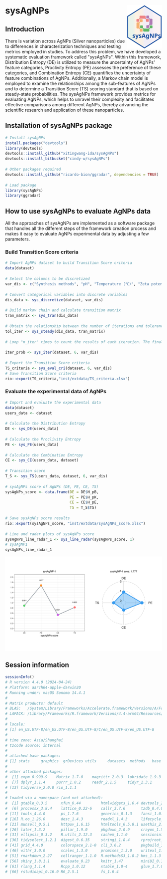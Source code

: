 # sysAgNPs <a href="https://github.com/xitingwang-ida/sysAgNPs"><img src="man/figures/logo.svg" align="right" height="139" /></a>

## Introduction

There is variation across AgNPs (Silver nanoparticles) due to differences in characterization techniques and testing metrics employed in studies. To address this problem, we have developed a systematic evaluation framework called "sysAgNPs". Within this framework, Distribution Entropy (DE) is utilized to measure the uncertainty of AgNPs' feature categories, Proclivity Entropy (PE) assesses the preference of these categories, and Combination Entropy (CE) quantifies the uncertainty of feature combinations of AgNPs. Additionally, a Markov chain model is employed to examine the relationships among the sub-features of AgNPs and to determine a Transition Score (TS) scoring standard that is based on steady-state probabilities. The sysAgNPs framework provides metrics for evaluating AgNPs, which helps to unravel their complexity and facilitates effective comparisons among different AgNPs, thereby advancing the scientific research and application of these nanoparticles.

## Installation of sysAgNPs package

```R
# Install sysAgNPs 
install.packages("devtools")
library(devtools)
devtools::install_github("xitingwang-ida/sysAgNPs")
devtools::install_bitbucket("cindy-w/sysAgNPs")

# Other packages required
devtools::install_github("ricardo-bion/ggradar", dependencies = TRUE)

# Load package
library(sysAgNPs)
library(ggradar)
```

## How to use sysAgNPs to evaluate AgNPs data
All the approaches of sysAgNPs are implemented as a software package that handles all the different steps of the framework creation process and makes it easy to evaluate AgNPs experimental data by adjusting a few parameters.

### Build Transition Score criteria

```R
# Import AgNPs dataset to build Transition Score criteria
data(dataset)

# Select the columns to be discretized
var_dis <- c("Synthesis methods", "pH", "Temperature (℃)", "Zeta potential (mV)","Size (nm)", "Shape", "Applications")

# Convert categorical variables into discrete variables
dis_data <- sys_discretize(dataset, var_dis)

# Build markov chain and calculate transition matrix
tran_matrix <- sys_tran(dis_data)

# Obtain the relationship between the number of iterations and tolerance
tol_iter <- sys_steady(dis_data, tran_matrix)

# Loop "n_iter" times to count the results of each iteration. The final steady-state result is reached when the number of iterations is "n_iter"

iter_prob <- sys_iter(dataset, 6, var_dis)

# Export the Transition Score criteria
TS_criteria <- sys_eval_cri(dataset, 6, var_dis)
# Save Transition Score criteria
rio::export(TS_criteria,"inst/extdata/TS_criteria.xlsx")
```

### Evaluate the experimental data of AgNPs

```R
# Import and evaluate the experimental data
data(dataset)
users_data <- dataset

# Calculate the Distribution Entropy
DE <- sys_DE(users_data)

# Calculate the Proclivity Entropy
PE <- sys_PE(users_data)

# Calculate the Combination Entropy
CE <- sys_CE(users_data, dataset)

# Transition score
T_S <- sys_TS(users_data, dataset, 6, var_dis)

# sysAgNPs score of AgNPs (DE, PE, CE, TS)
sysAgNPs_score <- data.frame(DE = DE$H_pB,
                             PE = PE$H_pK,
                             CE = CE$H_pE,
                             TS = T_S$TS)

# Save sysAgNPs score results
rio::export(sysAgNPs_score, "inst/extdata/sysAgNPs_score.xlsx")

# Line and radar plots of sysAgNPs score                            
sysAgNPs_line_radar_1 <- sys_line_radar(sysAgNPs_score, 1)
# sysAgNP1
sysAgNPs_line_radar_1
```
![](man/figures/sysAgNP1.png)<!-- -->

## Session information
```R
sessionInfo()
# R version 4.4.0 (2024-04-24)
# Platform: aarch64-apple-darwin20
# Running under: macOS Sonoma 14.4.1
# 
# Matrix products: default
# BLAS:   /System/Library/Frameworks/Accelerate.framework/Versions/A/Frameworks/vecLib.framework/Versions/A/libBLAS.dylib 
# LAPACK: /Library/Frameworks/R.framework/Versions/4.4-arm64/Resources/lib/libRlapack.dylib;  LAPACK version 3.12.0
# 
# locale:
# [1] en_US.UTF-8/en_US.UTF-8/en_US.UTF-8/C/en_US.UTF-8/en_US.UTF-8
# 
# time zone: Asia/Shanghai
# tzcode source: internal
# 
# attached base packages:
# [1] stats     graphics  grDevices utils     datasets  methods   base     
# 
# other attached packages:
#  [1] expm_0.999-9    Matrix_1.7-0    magrittr_2.0.3  lubridate_1.9.3 forcats_1.0.0   stringr_1.5.1  
#  [7] dplyr_1.1.4     purrr_1.0.2     readr_2.1.5     tidyr_1.3.1     tibble_3.2.1    ggplot2_3.5.1  
# [13] tidyverse_2.0.0 rio_1.1.1      
# 
# loaded via a namespace (and not attached):
#  [1] gtable_0.3.5      xfun_0.44         htmlwidgets_1.6.4 devtools_2.4.5    remotes_2.5.0    
#  [6] processx_3.8.4    lattice_0.22-6    callr_3.7.6       tzdb_0.4.0        vctrs_0.6.5      
# [11] tools_4.4.0       ps_1.7.6          generics_0.1.3    fansi_1.0.6       pkgconfig_2.0.3  
# [16] R.oo_1.26.0       desc_1.4.3        readxl_1.4.3      lifecycle_1.0.4   compiler_4.4.0   
# [21] munsell_0.5.1     httpuv_1.6.15     htmltools_0.5.8.1 usethis_2.2.3     yaml_2.3.8       
# [26] later_1.3.2       pillar_1.9.0      pkgdown_2.0.9     crayon_1.5.2      urlchecker_1.0.1 
# [31] ellipsis_0.3.2    R.utils_2.12.3    cachem_1.1.0      sessioninfo_1.2.2 mime_0.12        
# [36] tidyselect_1.2.1  digest_0.6.35     stringi_1.8.4     rprojroot_2.0.4   fastmap_1.2.0    
# [41] grid_4.4.0        colorspace_2.1-0  cli_3.6.2         pkgbuild_1.4.4    utf8_1.2.4       
# [46] withr_3.0.0       scales_1.3.0      promises_1.3.0    writexl_1.5.0     timechange_0.3.0 
# [51] rmarkdown_2.27    cellranger_1.1.0  R.methodsS3_1.8.2 hms_1.1.3         memoise_2.0.1    
# [56] shiny_1.8.1.1     evaluate_0.23     knitr_1.47        miniUI_0.1.1.1    profvis_0.3.8    
# [61] rlang_1.1.4       Rcpp_1.0.12       xtable_1.8-4      glue_1.7.0        pkgload_1.3.4    
# [66] rstudioapi_0.16.0 R6_2.5.1          fs_1.6.4
```

